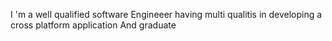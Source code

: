 I 'm a well qualified software Engineeer having multi qualitis in developing a cross platform application
And graduate
